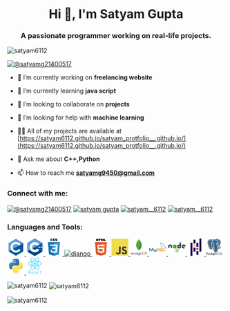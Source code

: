 <h1 align="center">Hi 👋, I'm Satyam Gupta</h1>
<h3 align="center">A passionate programmer working on real-life projects.</h3>

<p align="left"> <img src="https://komarev.com/ghpvc/?username=satyam6112&label=Profile%20views&color=0e75b6&style=flat" alt="satyam6112" /> </p>

<p align="left"> <a href="https://twitter.com/@satyamg21400517" target="blank"><img src="https://img.shields.io/twitter/follow/@satyamg21400517?logo=twitter&style=for-the-badge" alt="@satyamg21400517" /></a> </p>

- 🔭 I’m currently working on **freelancing website**

- 🌱 I’m currently learning **java script**

- 👯 I’m looking to collaborate on **projects**

- 🤝 I’m looking for help with **machine learning**

- 👨‍💻 All of my projects are available at [https://satyam6112.github.io/satyam_protfolio__.github.io/](https://satyam6112.github.io/satyam_protfolio__.github.io/)

- 💬 Ask me about **C++,Python**

- 📫 How to reach me **satyamg9450@gmail.com**

<h3 align="left">Connect with me:</h3>
<p align="left">
<a href="https://twitter.com/@satyamg21400517" target="blank"><img align="center" src="https://raw.githubusercontent.com/rahuldkjain/github-profile-readme-generator/master/src/images/icons/Social/twitter.svg" alt="@satyamg21400517" height="30" width="40" /></a>
<a href="https://linkedin.com/in/satyam gupta" target="blank"><img align="center" src="https://raw.githubusercontent.com/rahuldkjain/github-profile-readme-generator/master/src/images/icons/Social/linked-in-alt.svg" alt="satyam gupta" height="30" width="40" /></a>
<a href="https://instagram.com/satyam__6112" target="blank"><img align="center" src="https://raw.githubusercontent.com/rahuldkjain/github-profile-readme-generator/master/src/images/icons/Social/instagram.svg" alt="satyam__6112" height="30" width="40" /></a>
<a href="https://www.leetcode.com/satyam__6112" target="blank"><img align="center" src="https://raw.githubusercontent.com/rahuldkjain/github-profile-readme-generator/master/src/images/icons/Social/leet-code.svg" alt="satyam__6112" height="30" width="40" /></a>
</p>

<h3 align="left">Languages and Tools:</h3>
<p align="left"> <a href="https://www.cprogramming.com/" target="_blank" rel="noreferrer"> <img src="https://raw.githubusercontent.com/devicons/devicon/master/icons/c/c-original.svg" alt="c" width="40" height="40"/> </a> <a href="https://www.w3schools.com/cpp/" target="_blank" rel="noreferrer"> <img src="https://raw.githubusercontent.com/devicons/devicon/master/icons/cplusplus/cplusplus-original.svg" alt="cplusplus" width="40" height="40"/> </a> <a href="https://www.w3schools.com/css/" target="_blank" rel="noreferrer"> <img src="https://raw.githubusercontent.com/devicons/devicon/master/icons/css3/css3-original-wordmark.svg" alt="css3" width="40" height="40"/> </a> <a href="https://www.djangoproject.com/" target="_blank" rel="noreferrer"> <img src="https://cdn.worldvectorlogo.com/logos/django.svg" alt="django" width="40" height="40"/> </a> <a href="https://www.w3.org/html/" target="_blank" rel="noreferrer"> <img src="https://raw.githubusercontent.com/devicons/devicon/master/icons/html5/html5-original-wordmark.svg" alt="html5" width="40" height="40"/> </a> <a href="https://developer.mozilla.org/en-US/docs/Web/JavaScript" target="_blank" rel="noreferrer"> <img src="https://raw.githubusercontent.com/devicons/devicon/master/icons/javascript/javascript-original.svg" alt="javascript" width="40" height="40"/> </a> <a href="https://www.mongodb.com/" target="_blank" rel="noreferrer"> <img src="https://raw.githubusercontent.com/devicons/devicon/master/icons/mongodb/mongodb-original-wordmark.svg" alt="mongodb" width="40" height="40"/> </a> <a href="https://www.mysql.com/" target="_blank" rel="noreferrer"> <img src="https://raw.githubusercontent.com/devicons/devicon/master/icons/mysql/mysql-original-wordmark.svg" alt="mysql" width="40" height="40"/> </a> <a href="https://nodejs.org" target="_blank" rel="noreferrer"> <img src="https://raw.githubusercontent.com/devicons/devicon/master/icons/nodejs/nodejs-original-wordmark.svg" alt="nodejs" width="40" height="40"/> </a> <a href="https://pandas.pydata.org/" target="_blank" rel="noreferrer"> <img src="https://raw.githubusercontent.com/devicons/devicon/2ae2a900d2f041da66e950e4d48052658d850630/icons/pandas/pandas-original.svg" alt="pandas" width="40" height="40"/> </a> <a href="https://www.postgresql.org" target="_blank" rel="noreferrer"> <img src="https://raw.githubusercontent.com/devicons/devicon/master/icons/postgresql/postgresql-original-wordmark.svg" alt="postgresql" width="40" height="40"/> </a> <a href="https://www.python.org" target="_blank" rel="noreferrer"> <img src="https://raw.githubusercontent.com/devicons/devicon/master/icons/python/python-original.svg" alt="python" width="40" height="40"/> </a> <a href="https://reactjs.org/" target="_blank" rel="noreferrer"> <img src="https://raw.githubusercontent.com/devicons/devicon/master/icons/react/react-original-wordmark.svg" alt="react" width="40" height="40"/> </a> </p>

<p><img align="left" src="https://github-readme-stats.vercel.app/api/top-langs?username=satyam6112&show_icons=true&locale=en&layout=compact" alt="satyam6112" /></p>

<p>&nbsp;<img align="center" src="https://github-readme-stats.vercel.app/api?username=satyam6112&show_icons=true&locale=en" alt="satyam6112" /></p>

<p><img align="center" src="https://github-readme-streak-stats.herokuapp.com/?user=satyam6112&" alt="satyam6112" /></p>
